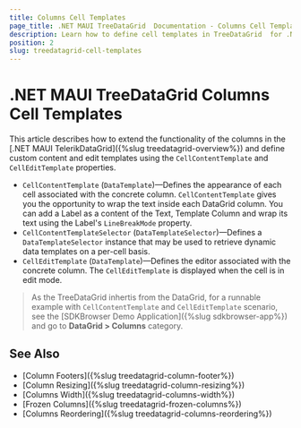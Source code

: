 ```yaml
---
title: Columns Cell Templates
page_title: .NET MAUI TreeDataGrid  Documentation - Columns Cell Templates
description: Learn how to define cell templates in TreeDataGrid  for .NET MAUI columns.
position: 2
slug: treedatagrid-cell-templates
---
```


# .NET MAUI TreeDataGrid Columns Cell Templates

This article describes how to extend the functionality of the columns in the [.NET MAUI TelerikDataGrid]({%slug treedatagrid-overview%}) and define custom content and edit templates using the `CellContentTemplate` and `CellEditTemplate` properties.

* `CellContentTemplate` (`DataTemplate`)&mdash;Defines the appearance of each cell associated with the concrete column. `CellContentTemplate` gives you the opportunity to wrap the text inside each DataGrid column. You can add a Label as a content of the Text, Template Column and wrap its text using the Label's `LineBreakMode` property.
* `CellContentTemplateSelector` (`DataTemplateSelector`)&mdash;Defines a `DataTemplateSelector` instance that may be used to retrieve dynamic data templates on a per-cell basis.
* `CellEditTemplate` (`DataTemplate`)&mdash;Defines the editor associated with the concrete column. The `CellEditTemplate` is displayed when the cell is in edit mode.

> As the TreeDataGrid inhertis from the DataGrid, for a runnable example with `CellContentTemplate` and `CellEditTemplate` scenario, see the [SDKBrowser Demo Application]({%slug sdkbrowser-app%}) and go to **DataGrid > Columns** category. 

## See Also

- [Column Footers]({%slug treedatagrid-column-footer%})
- [Column Resizing]({%slug treedatagrid-column-resizing%})
- [Columns Width]({%slug treedatagrid-columns-width%})
- [Frozen Columns]({%slug treedatagrid-frozen-columns%})
- [Columns Reordering]({%slug treedatagrid-columns-reordering%})
